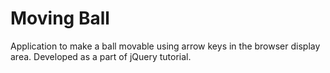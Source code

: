 # Moving Ball

Application to make a ball movable using arrow keys in the browser display area. Developed as a part of jQuery tutorial.
